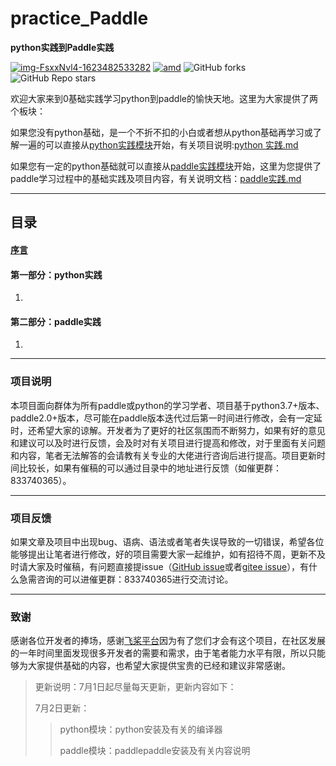 # practice_Paddle
 **python实践到Paddle实践**

[![img-FsxxNvl4-1623482533282](https://img.shields.io/badge/python-3.7%2B-red)](https://www.python.org/)  [![amd](https://img.shields.io/badge/paddlepaddle-2.0%2B-red)](https://www.paddlepaddle.org.cn/)  ![GitHub forks](https://img.shields.io/github/forks/jhcgt4869/practice_Paddle)  ![GitHub Repo stars](https://img.shields.io/github/stars/jhcgt4869/practice_Paddle)



欢迎大家来到0基础实践学习python到paddle的愉快天地。这里为大家提供了两个板块：

如果您没有python基础，是一个不折不扣的小白或者想从python基础再学习或了解一遍的可以直接从[python实践模块](./python实践)开始，有关项目说明:[python 实践.md](./python实践/python实践.md)

如果您有一定的python基础就可以直接从[paddle实践模块](./paddle实践)开始，这里为您提供了paddle学习过程中的基础实践及项目内容，有关说明文档：[paddle实践.md](./paddle实践/paddle实践.md)

***

## 目录

#### [**序言**](./序言.md)

#### **第一部分：python实践**

1.

#### **第二部分：paddle实践**

1.



***

### 项目说明

本项目面向群体为所有paddle或python的学习学者、项目基于python3.7+版本、paddle2.0+版本，尽可能在paddle版本迭代过后第一时间进行修改，会有一定延时，还希望大家的谅解。开发者为了更好的社区氛围而不断努力，如果有好的意见和建议可以及时进行反馈，会及时对有关项目进行提高和修改，对于里面有关问题和内容，笔者无法解答的会请教有关专业的大佬进行咨询后进行提高。项目更新时间比较长，如果有催稿的可以通过目录中的地址进行反馈（如催更群：833740365）。

***

### 项目反馈

如果文章及项目中出现bug、语病、语法或者笔者失误导致的一切错误，希望各位能够提出让笔者进行修改，好的项目需要大家一起维护，如有招待不周，更新不及时请大家及时催稿，有问题直接提issue（[GitHub issue](https://github.com/jhcgt4869/practice_Paddle/issues)或者[gitee issue](https://gitee.com/jhcgt4869/practice_Paddle/issues)），有什么急需咨询的可以进催更群：833740365进行交流讨论。

***

### 致谢

 感谢各位开发者的捧场，感谢[飞桨平台](https://www.paddlepaddle.org.cn/)因为有了您们才会有这个项目，在社区发展的一年时间里面发现很多开发者的需要和需求，由于笔者能力水平有限，所以只能够为大家提供基础的内容，也希望大家提供宝贵的已经和建议非常感谢。



> 更新说明：7月1日起尽量每天更新，更新内容如下：
>
> 7月2日更新：
>
> > python模块：python安装及有关的编译器
> >
> > paddle模块：paddlepaddle安装及有关内容说明
